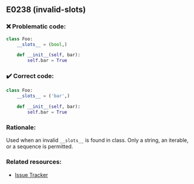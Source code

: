 ## E0238 (invalid-slots)

### :x: Problematic code:

```python
class Foo:
    __slots__ = (bool,)

    def __init__(self, bar):
        self.bar = True
```

### :heavy_check_mark: Correct code:

```python
class Foo:
    __slots__ = ('bar',)

    def __init__(self, bar):
        self.bar = True
```

### Rationale:

Used when an invalid `__slots__` is found in class. Only a string, an iterable,
or a sequence is permitted.

### Related resources:

- [Issue Tracker](https://github.com/PyCQA/pylint/issues?q=is%3Aissue+%22invalid-slots%22+OR+%22E0238%22)
